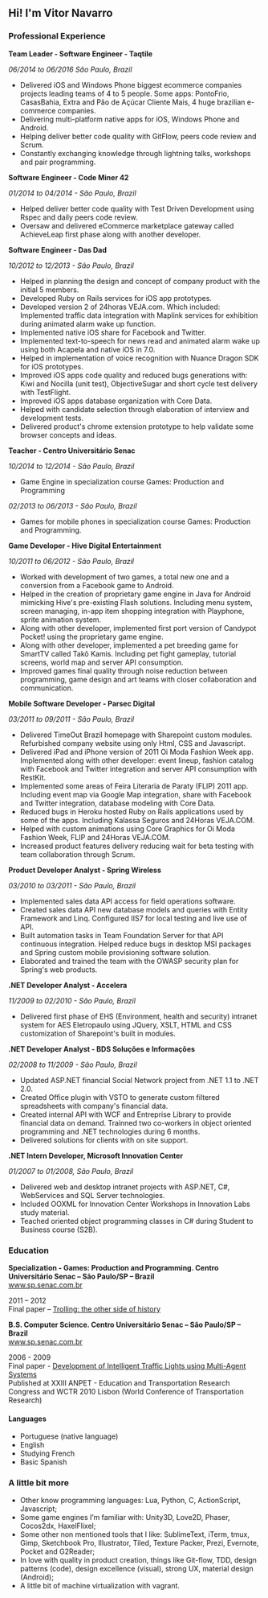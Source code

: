 Hi! I'm Vitor Navarro
------------

### Professional Experience

**Team Leader - Software Engineer - Taqtile**

*06/2014 to 06/2016 São Paulo, Brazil*

* Delivered iOS and Windows Phone biggest ecommerce companies projects leading teams of 4 to 5 people. Some apps: PontoFrio, CasasBahia, Extra and Pão de Açúcar Cliente Mais, 4 huge brazilian e-commerce companies.
* Delivering multi-platform native apps for iOS, Windows Phone and Android.
* Helping deliver better code quality with GitFlow, peers code review and Scrum.
* Constantly exchanging knowledge through lightning talks, workshops and pair programming.

**Software Engineer - Code Miner 42**

*01/2014 to 04/2014 - São Paulo, Brazil*

* Helped deliver better code quality with Test Driven Development using Rspec and daily peers code review.
* Oversaw and delivered eCommerce marketplace gateway called AchieveLeap first phase along with another developer.

**Software Engineer - Das Dad**

*10/2012 to 12/2013 - São Paulo, Brazil*

* Helped in planning the design and concept of company product with the initial 5 members.
* Developed Ruby on Rails services for iOS app prototypes.
* Developed version 2 of 24horas VEJA.com. Which included: Implemented traffic data integration with Maplink services for exhibition during animated alarm wake up function.
* Implemented native iOS share for Facebook and Twitter.
* Implemented text-to-speech for news read and animated alarm wake up using both Acapela and native iOS in 7.0.
* Helped in implementation of voice recognition with Nuance Dragon SDK for iOS prototypes.
* Improved iOS apps code quality and reduced bugs generations with: Kiwi and Nocilla (unit test), ObjectiveSugar and short cycle test delivery with TestFlight.
* Improved iOS apps database organization with Core Data.
* Helped with candidate selection through elaboration of interview and development tests.
* Delivered product's chrome extension prototype to help validate some browser concepts and ideas.

**Teacher - Centro Universitário Senac**

*10/2014 to 12/2014 - São Paulo, Brazil*

* Game Engine in specialization course Games: Production and Programming

*02/2013 to 06/2013 - São Paulo, Brazil*
* Games for mobile phones in specialization course Games: Production and Programming.

**Game Developer - Hive Digital Entertainment**

*10/2011 to 06/2012 - São Paulo, Brazil*

* Worked with development of two games, a total new one and a conversion from a Facebook game to Android.
* Helped in the creation of proprietary game engine in Java for Android mimicking Hive's pre-existing Flash solutions. Including menu system, screen managing, in-app item shopping integration with Playphone, sprite animation system.
* Along with other developer, implemented first port version of Candypot Pocket! using the proprietary game engine.
* Along with other developer, implemented a pet breeding game for SmartTV called Takô Kamis. Including pet fight gameplay, tutorial screens, world map and server API consumption.
* Improved games final quality through noise reduction between programming, game design and art teams with closer collaboration and communication.

**Mobile Software Developer - Parsec Digital**

*03/2011 to 09/2011 - São Paulo, Brazil*

* Delivered TimeOut Brazil homepage with Sharepoint custom modules.
Refurbished company website using only Html, CSS and Javascript.
* Delivered iPad and iPhone version of 2011 Oi Moda Fashion Week app. Implemented along with other developer: event lineup, fashion catalog with Facebook and Twitter integration and server API consumption with RestKit.
* Implemented some areas of Feira Literaria de Paraty (FLIP) 2011 app. Including event map via Google Map integration, share with Facebook and Twitter integration, database modeling with Core Data.
* Reduced bugs in Heroku hosted Ruby on Rails applications used by some of the apps. Including Kalassa Seguros and 24Horas VEJA.COM.
* Helped with custom animations using Core Graphics for Oi Moda Fashion Week, FLIP and 24Horas VEJA.COM.
* Increased product features delivery reducing wait for beta testing with team collaboration through Scrum.

**Product Developer Analyst - Spring Wireless**

*03/2010 to 03/2011 - São Paulo, Brazil*

* Implemented sales data API access for field operations software.
* Created sales data API new database models and queries with Entity Framework and Linq.
Configured IIS7 for local testing and live use of API.
* Built automation tasks in Team Foundation Server for that API continuous integration.
Helped reduce bugs in desktop MSI packages and Spring custom mobile provisioning software solution.
* Elaborated and trained the team with the OWASP security plan for Spring's web products.

**.NET Developer Analyst - Accelera**

*11/2009 to 02/2010 - São Paulo, Brazil*

* Delivered first phase of EHS (Environment, health and security) intranet system for AES Eletropaulo using JQuery, XSLT, HTML and CSS customization of Sharepoint's built in modules.

**.NET Developer Analyst - BDS Soluções e Informações**

*02/2008 to 11/2009 - São Paulo, Brazil*

* Updated ASP.NET financial Social Network project from .NET 1.1 to .NET 2.0.
* Created Office plugin with VSTO to generate custom filtered spreadsheets with company's financial data.
* Created internal API with WCF and Entreprise Library to provide financial data on demand.
Trainned two co-workers in object oriented programming and .NET technologies during 6 months.
* Delivered solutions for clients with on site support.

**.NET Intern Developer, Microsoft Innovation Center**

*01/2007 to 01/2008, São Paulo, Brazil*

* Delivered web and desktop intranet projects with ASP.NET, C#, WebServices and SQL Server technologies.
* Included OOXML for Innovation Center Workshops in Innovation Labs study material.
* Teached oriented object programming classes in C# during Student to Business course (S2B).


### Education
**Specialization - Games: Production and Programming. Centro Universitário Senac – São Paulo/SP – Brazil**  
www.sp.senac.com.br


2011 – 2012  
Final paper – [Trolling: the other side of history](https://www.academia.edu/5581152/Trolling_o_outro_lado_da_hist%C3%B3ria)


**B.S. Computer Science. Centro Universitário Senac – São Paulo/SP – Brazil**  
www.sp.senac.com.br  

2006 - 2009  
Final paper - [Development of Intelligent Traffic Lights using Multi-Agent Systems](https://www.academia.edu/772203/DEVELOPMENT_OF_INTELLIGENT_TRAFFIC_LIGHTS_USING_MULTI-AGENT_SYSTEMS)  
Published at XXIII ANPET - Education and Transportation Research Congress and WCTR 2010 Lisbon (World Conference of Transportation Research)

#### Languages

* Portuguese (native language)
* English
* Studying French
* Basic Spanish

### A little bit more

* Other know programming languages: Lua, Python, C, ActionScript, Javascript;  
* Some game engines I’m familiar with: Unity3D, Love2D, Phaser, Cocos2dx, HaxelFlixel;  
* Some other non mentioned tools that I like: SublimeText, iTerm, tmux,  Gimp, Sketchbook Pro, Illustrator, Tiled, Texture Packer, Prezi, Evernote, Pocket and G2Reader;  
* In love with quality in product creation, things like Git-flow, TDD, design patterns (code), design excellence (visual), strong UX, material design (Android);  
* A little bit of machine virtualization with vagrant.  
